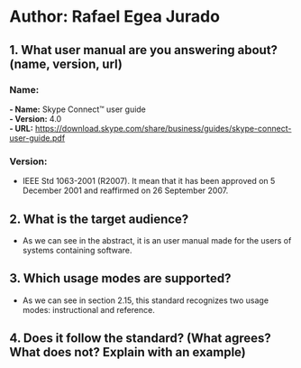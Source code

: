 

# Author: Rafael Egea Jurado

## 1. What user manual are you answering about? (name, version, url)
### Name:  
**- Name:** Skype Connect™ user guide  
**- Version:** 4.0  
**- URL:** https://download.skype.com/share/business/guides/skype-connect-user-guide.pdf  
### Version:  
- IEEE Std 1063-2001 (R2007). It mean that it has been approved on 5 December 2001 and reaffirmed on 26 September 2007.

## 2. What is the target audience?
- As we can see in the abstract, it is an user manual made for the users of systems containing software.

## 3. Which usage modes are supported?
- As we can see in section 2.15, this standard recognizes two usage modes: instructional and reference.

## 4. Does it follow the standard? (What agrees? What does not? Explain with an example)
